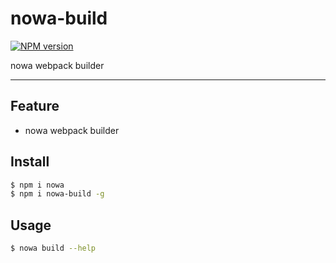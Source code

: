 # nowa-build

[![NPM version](https://img.shields.io/npm/v/nowa-build.svg?style=flat)](https://npmjs.org/package/nowa-build)

nowa webpack builder

---

## Feature

- nowa webpack builder

## Install

```bash
$ npm i nowa
$ npm i nowa-build -g
```

## Usage

```bash
$ nowa build --help
```

